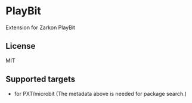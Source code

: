 # PlayBit

Extension for Zarkon PlayBit

## License

MIT

## Supported targets

* for PXT/microbit
(The metadata above is needed for package search.)
